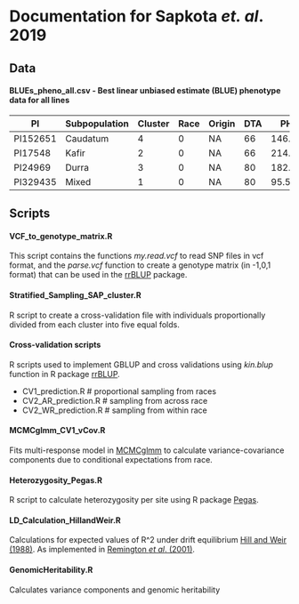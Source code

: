 # Documentation for Sapkota *et. al*. 2019

## Data

#### BLUEs_pheno_all.csv - Best linear unbiased estimate (BLUE) phenotype data for all lines
|PI|Subpopulation|Cluster|Race|Origin|DTA|PH|GN|GW|GY|FLH|PL|BL|
|---|---|---|---|---|---|---|---|---|---|---|---|---|
|PI152651|Caudatum|4|0|NA|66|146.61|1286|27.32|43.95|97|14.33333333|57.95|
|PI17548|Kafir|2|0|NA|66|214.06|1167|15.62|26.66|156.8333333|22.83333333|83.41666667|
|PI24969|Durra|3|0|NA|80|182.06|1319|29.92|50.86|162|13.33333333|41.83333333|
|PI329435|Mixed|1|0|NA|80|95.5|1388|15.68|30.47|65.83333333|26|72.58333333|

## Scripts

#### VCF_to_genotype_matrix.R 
This script contains the functions *my.read.vcf* to read SNP files in vcf format, and the *parse.vcf* function to create a genotype matrix (in -1,0,1 format) that can be used in the [rrBLUP](https://cran.r-project.org/web/packages/rrBLUP/index.html) package.

#### Stratified_Sampling_SAP_cluster.R
R script to create a cross-validation file with individuals proportionally divided from each cluster into five equal folds.

#### Cross-validation scripts
R scripts used to implement GBLUP and cross validations using *kin.blup* function in R package [rrBLUP](https://cran.r-project.org/web/packages/rrBLUP/index.html).

* CV1_prediction.R      # proportional sampling from races
* CV2_AR_prediction.R   # sampling from across race
* CV2_WR_prediction.R   # sampling from within race

#### MCMCglmm_CV1_vCov.R
Fits multi-response model in [MCMCglmm](https://cran.r-project.org/web/packages/MCMCglmm/index.html) to calculate variance-covariance components due to conditional expectations from race.

#### Heterozygosity_Pegas.R
R script to calculate heterozygosity per site using R package [Pegas](https://cran.r-project.org/web/packages/pegas/index.html).

#### LD_Calculation_HillandWeir.R
Calculations for expected values of R^2 under drift equilibrium [Hill and Weir (1988)](https://www.sciencedirect.com/science/article/pii/0040580988900044). As implemented in [Remington *et al*. (2001)](https://www.pnas.org/content/98/20/11479.long).

#### GenomicHeritability.R
Calculates variance components and genomic heritability
